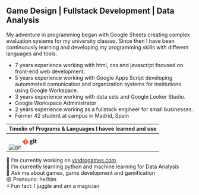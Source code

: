 ## Game Design | Fullstack Development | Data Analysis


My adventure in programming began with Google Sheets creating complex evaluation systems for my university classes.
Since then I have been continuously learning and developing my programming skills with different languages and tools.

- 7 years experience working with html, css and javascript focused on front-end web development.
- 5 years experience working with Google Apps Script developing autommated comunication and organization systems for institutions using Google Workspace.
- 3 years experience working with data sets and Google Looker Studio.
- Google Workspace Administrator
- 2 years experience working as a fullstack engineer for small businesses.
- Former 42 student at campus in Madrid, Spain

| **Timelin of Programs & Languages I havee learned and use** |
|----|
| <img src="https://upload.wikimedia.org/wikipedia/commons/thumb/a/aa/GSheets.svg/2048px-GSheets.svg.png" alt="git" width="40" height="40"/>  <img src="https://github.com/devicons/devicon/blob/master/icons/git/git-original-wordmark.svg" alt="git" width="40" height="40"/>  |


🔭 I’m currently working on [vindrogames.com](https://www.vindrogames.com/)<br />
🌱 I’m currently learning python and machine learning for Data Analysis<br />
💬 Ask me about games, game development and gamification<br />
😄 Pronouns: he/him<br />
⚡ Fun fact: I juggle and am a magician<br />

